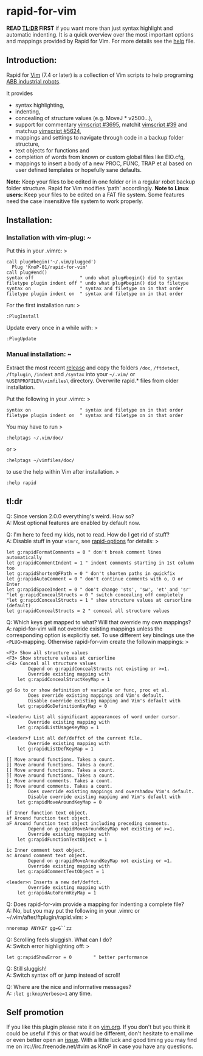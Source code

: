 # rapid-for-vim

**READ [TL:DR][2] FIRST** if you want more than just syntax highlight and 
automatic indenting. It is a quick overview over the most important options and
mappings provided by Rapid for Vim. For more details see the [help][3] file.

## Introduction:

Rapid for [Vim][10] (7.4 or later) is a collection of Vim scripts to help
programing [ABB industrial robots][9]. 

It provides
* syntax highlighting,
* indenting,
* concealing of structure values (e.g. MoveJ \* v2500...),
* support for commentary [vimscript #3695][7], matchit [vimscript #39][8] and
  matchup [vimscript #5624][11],
* mappings and settings to navigate through code in a backup folder structure,
* text objects for functions and
* completion of words from known or custom global files like EIO.cfg,
* mappings to insert a body of a new PROC, FUNC, TRAP et al based on user
  defined templates or hopefully sane defaults.

**Note:** Keep your files to be edited in one folder or in a regular robot
backup folder structure. Rapid for Vim modifies 'path' accordingly.
**Note to Linux users:** Keep your files to be edited on a FAT file system. 
Some features need the case insensitive file system to work properly.


## Installation:

### Installation with vim-plug:  ~  

Put this in your .vimrc:  >

    call plug#begin('~/.vim/plugged')
      Plug 'KnoP-01/rapid-for-vim'
    call plug#end()
    syntax off                 " undo what plug#begin() did to syntax
    filetype plugin indent off " undo what plug#begin() did to filetype
    syntax on                  " syntax and filetype on in that order
    filetype plugin indent on  " syntax and filetype on in that order

For the first installation run: >

    :PlugInstall

Update every once in a while with: >

    :PlugUpdate

### Manual installation:  ~  

Extract the most recent [release][1] and copy the folders 
`/doc`, `/ftdetect`, `/ftplugin`, `/indent` and `/syntax` 
into your `~/.vim/` or `%USERPROFILE%\vimfiles\` directory. 
Overwrite rapid.\* files from older installation. 

Put the following in your .vimrc: >

    syntax on                  " syntax and filetype on in that order
    filetype plugin indent on  " syntax and filetype on in that order

You may have to run >

    :helptags ~/.vim/doc/

or >

    :helptags ~/vimfiles/doc/

to use the help within Vim after installation. >

    :help rapid


## tl:dr

Q: Since version 2.0.0 everything's weird. How so?  
A: Most optional features are enabled by default now.  

Q: I'm here to feed my kids, not to read. How do I get rid of stuff?  
A: Disable stuff in your `vimrc`, see [rapid-options][6] for details: >

    let g:rapidFormatComments = 0 " don't break comment lines automatically
    let g:rapidCommentIndent = 1 " indent comments starting in 1st column too
    let g:rapidShortenQFPath = 0 " don't shorten paths in quickfix
    let g:rapidAutoComment = 0 " don't continue comments with o, O or Enter
    let g:rapidSpaceIndent = 0 " don't change 'sts', 'sw', 'et' and 'sr'
    "let g:rapidConcealStructs = 0 " switch concealing off completely
    "let g:rapidConcealStructs = 1 " show structure values at cursorline (default)
    let g:rapidConcealStructs = 2 " conceal all structure values

Q: Which keys get mapped to what? Will that override my own mappings?  
A: rapid-for-vim will not override existing mappings unless the corresponding
   option is explicitly set. To use different key bindings use the
   `<PLUG>`mapping. Otherwise rapid-for-vim create the followin mappings: >

    <F2> Show all structure values
    <F3> Show structure values at cursorline
    <F4> Conceal all structure values
            Depend on g:rapidConcealStructs not existing or >=1.
            Override existing mapping with
        let g:rapidConcealStructKeyMap = 1

    gd Go to or show definition of variable or func, proc et al.
            Does override existing mappings and Vim's default.
            Disable override existing mapping and Vim's default with
        let g:rapidGoDefinitionKeyMap = 0

    <leader>u List all significant appearances of word under cursor.
            Override existing mapping with
        let g:rapidListUsageKeyMap = 1

    <leader>f List all def/deffct of the current file.
            Override existing mapping with
        let g:rapidListDefKeyMap = 1

    [[ Move around functions. Takes a count.
    ]] Move around functions. Takes a count.
    [] Move around functions. Takes a count.
    ][ Move around functions. Takes a count.
    [; Move around comments. Takes a count.
    ]; Move around comments. Takes a count.
            Does override existing mappings and overshadow Vim's default.
            Disable override existing mapping and Vim's default with
        let g:rapidMoveAroundKeyMap = 0

    if Inner function text object.
    af Around function text object.
    aF Around function text object including preceding comments.
            Depend on g:rapidMoveAroundKeyMap not existing or >=1.
            Override existing mapping with
        let g:rapidFunctionTextObject = 1

    ic Inner comment text object.
    ac Around comment text object.
            Depend on g:rapidMoveAroundKeyMap not existing or =1.
            Override existing mapping with
        let g:rapidCommentTextObject = 1

    <leader>n Inserts a new def/deffct.
            Override existing mapping with
        let g:rapidAutoFormKeyMap = 1

Q: Does rapid-for-vim provide a mapping for indenting a complete file?  
A: No, but you may put the following in your .vimrc or
   ~/.vim/after/ftplugin/rapid.vim: >

    nnoremap ANYKEY gg=G``zz

Q: Scrolling feels sluggish. What can I do?  
A: Switch error highlighting off: >

    let g:rapidShowError = 0        " better performance

Q: Still sluggish!  
A: Switch syntax off or jump instead of scroll!  

Q: Where are the nice and informative messages?  
A: `:let g:knopVerbose=1` any time.  

## Self promotion

If you like this plugin please rate it on [vim.org][4]. If you don't but you
think it could be useful if this or that would be different, don't hesitate to
email me or even better open an [issue][5]. With a little luck and good
timing you may find me on irc://irc.freenode.net/#vim as KnoP in case you have
any questions.  

[1]: https://github.com/KnoP-01/rapid-for-vim/releases/latest
[2]: https://github.com/KnoP-01/rapid-for-vim#tldr
[3]: https://github.com/KnoP-01/rapid-for-vim/blob/master/doc/rapid.txt#L177
[4]: https://www.vim.org/scripts/script.php?script_id=5348
[5]: https://github.com/KnoP-01/rapid-for-vim/issues
[6]: https://github.com/KnoP-01/rapid-for-vim/blob/master/doc/rapid.txt#L195
[7]: https://www.vim.org/scripts/script.php?script_id=3695
[8]: https://www.vim.org/scripts/script.php?script_id=39
[9]: https://new.abb.com/products/robotics/industrial-robots
[10]: https://www.vim.org/
[11]: https://www.vim.org/scripts/script.php?script_id=5624
